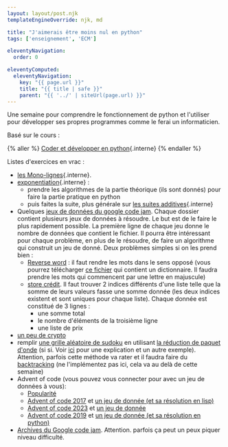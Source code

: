 ```yaml
---
layout: layout/post.njk
templateEngineOverride: njk, md

title: "J'aimerais être moins nul en python"
tags: ['enseignement', 'ECM']

eleventyNavigation:
  order: 0

eleventyComputed:
  eleventyNavigation:
    key: "{{ page.url }}"
    title: "{{ title | safe }}"
    parent: "{{ '../' | siteUrl(page.url) }}"
---
```


<!-- début résumé -->

Une semaine pour comprendre le fonctionnement de python et l'utiliser pour développer ses propres programmes comme le ferai un informaticien.

<!-- fin résumé -->

Basé sur le cours :

{% aller %}
[Coder et développer en python](/cours/coder-et-développer){.interne}
{% endaller %}

Listes d'exercices en vrac :

- [les Mono-lignes](monolignes-élèves.pdf){.interne}.
- [exponentiation](/cours/algorithmie/projet-exponentiation/){.interne} :
  - prendre les algorithmes de la partie théorique (ils sont donnés) pour faire la partie pratique en python
  - puis faites la suite, plus générale sur [les suites additives](/cours_informatique/cours/algorithmie/projet-suite-additive/){.interne}
- Quelques [jeux de données du google code jam](https://github.com/lovebeckdy/google-code-jam/tree/master). Chaque dossier contient plusieurs jeux de données à résoudre. Le but est de le faire le plus rapidement possible. La première ligne de chaque jeu donne le nombre de données que contient le fichier. Il pourra être intéressant pour chaque problème, en plus de le résoudre, de faire un algorithme qui construit un jeu de donné. Deux problèmes simples si on les prend bien :
  - [Reverse word](https://github.com/lovebeckdy/google-code-jam/tree/master/reverse_words) : il faut rendre les mots dans le sens opposé (vous pourrez télécharger [ce fichier](https://raw.githubusercontent.com/hbenbel/French-Dictionary/master/dictionary/dictionary.csv) qui contient un dictionnaire. Il faudra prendre les mots qui commencent par une lettre en majuscule)
  - [store crédit](https://github.com/lovebeckdy/google-code-jam/tree/master/store_credit). Il faut trouver 2 indices différents d'une liste telle que la somme de leurs valeurs fasse une somme donnée (les deux indices existent et sont uniques pour chaque liste). Chaque donnée est constitué de 3 lignes :
    - une somme total
    - le nombre d'éléments de la troisième ligne
    - une liste de prix
- [un peu de crypto](support_eleves_cours_6.pdf)
- remplir [une grille aléatoire de sudoku](https://www.youtube.com/watch?v=2SuvO4Gi7uY) en utilisant [la réduction de paquet d'onde](https://fr.wikipedia.org/wiki/R%C3%A9duction_du_paquet_d'onde) (si si. Voir [ici](https://robertheaton.com/2018/12/17/wavefunction-collapse-algorithm/) pour une explication et un autre exemple). Attention, parfois cette méthode va rater et il faudra faire du [backtracking](https://fr.wikipedia.org/wiki/Retour_sur_trace) (ne l'implémentez pas ici, cela va au delà de cette semaine)
- Advent of code (vous pouvez vous connecter pour avec un jeu de données à vous):
  - [Popularité](https://jeroenheijmans.github.io/advent-of-code-surveys/)
  - [Advent of code 2017](https://adventofcode.com/2017) et [un jeu de donnée (et sa résolution en lisp)](https://github.com/gabrielelana/advent-of-code-2017)
  - [Advent of code 2023](https://adventofcode.com/2023) et [un jeu de donnée](https://github.com/dcastil/advent-of-code-2023/tree/main/data/examples)
  - [Advent of code 2019](https://adventofcode.com/2017) et [un jeu de donnée (et sa résolution en python)](https://github.com/jeroenheijmans/advent-of-code-2019)
- [Archives du Google code jam](https://zibada.guru/gcj/). Attention. parfois ça peut un peux piquer niveau difficulté.

